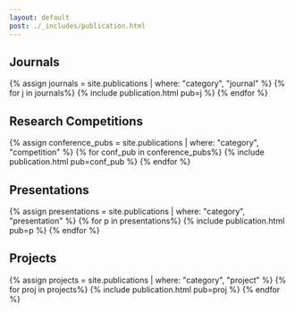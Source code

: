```yaml
---
layout: default
post: ./_includes/publication.html
---
```


<!-- ## Conferences -->

## Journals
{% assign journals = site.publications | where: "category", "journal" %}
{% for j in journals%}
{% include publication.html pub=j %}
{% endfor %}

## Research Competitions
{% assign conference_pubs = site.publications | where: "category", "competition" %}
{% for conf_pub in conference_pubs%}
{% include publication.html pub=conf_pub %}
{% endfor %}

## Presentations
{% assign presentations = site.publications | where: "category", "presentation" %}
{% for p in presentations%}
{% include publication.html pub=p %}
{% endfor %}

## Projects
{% assign projects = site.publications | where: "category", "project" %}
{% for proj in projects%}
{% include publication.html pub=proj %}
{% endfor %}